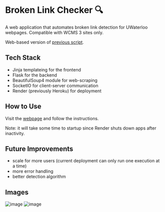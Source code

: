 # Broken Link Checker 🔍

A web application that automates broken link detection for UWaterloo webpages. Compatible with WCMS 3 sites only.

Web-based version of [previous script](https://github.com/gavxue/broken-link-automation).

## Tech Stack
- Jinja templateing for the frontend
- Flask for the backend
- BeautifulSoup4 module for web-scraping
- SocketIO for client-server communication
- Render (previously Heroku) for deployment

## How to Use
Visit the [webpage](https://ceeit-link-checker.onrender.com/) and follow the instructions.

Note: it will take some time to startup since Render shuts down apps after inactivity.

## Future Improvements
- scale for more users (current deployment can only run one execution at a time)
- more error handling
- better detection algorithm

## Images
![image](https://github.com/user-attachments/assets/65ab1873-8c32-4fdc-b82f-be8c9ad33371)
![image](https://github.com/user-attachments/assets/923c3f70-823a-48ab-a810-36f2b5743b96)
